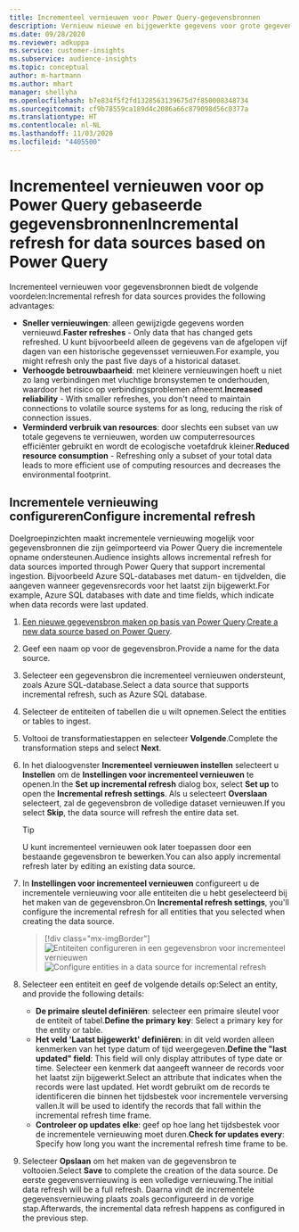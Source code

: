 ```yaml
---
title: Incrementeel vernieuwen voor Power Query-gegevensbronnen
description: Vernieuw nieuwe en bijgewerkte gegevens voor grote gegevensbronnen op basis van Power Query.
ms.date: 09/28/2020
ms.reviewer: adkuppa
ms.service: customer-insights
ms.subservice: audience-insights
ms.topic: conceptual
author: m-hartmann
ms.author: mhart
manager: shellyha
ms.openlocfilehash: b7e834f5f2fd1328563139675d7f850008348734
ms.sourcegitcommit: cf9b78559ca189d4c2086a66c879098d56c0377a
ms.translationtype: HT
ms.contentlocale: nl-NL
ms.lasthandoff: 11/03/2020
ms.locfileid: "4405500"
---
```

# <a name="incremental-refresh-for-data-sources-based-on-power-query"></a><span data-ttu-id="ce7a2-103">Incrementeel vernieuwen voor op Power Query gebaseerde gegevensbronnen</span><span class="sxs-lookup"><span data-stu-id="ce7a2-103">Incremental refresh for data sources based on Power Query</span></span>

<span data-ttu-id="ce7a2-104">Incrementeel vernieuwen voor gegevensbronnen biedt de volgende voordelen:</span><span class="sxs-lookup"><span data-stu-id="ce7a2-104">Incremental refresh for data sources provides the following advantages:</span></span>

- <span data-ttu-id="ce7a2-105">**Sneller vernieuwingen**: alleen gewijzigde gegevens worden vernieuwd.</span><span class="sxs-lookup"><span data-stu-id="ce7a2-105">**Faster refreshes** - Only data that has changed gets refreshed.</span></span> <span data-ttu-id="ce7a2-106">U kunt bijvoorbeeld alleen de gegevens van de afgelopen vijf dagen van een historische gegevensset vernieuwen.</span><span class="sxs-lookup"><span data-stu-id="ce7a2-106">For example, you might refresh only the past five days of a historical dataset.</span></span>
- <span data-ttu-id="ce7a2-107">**Verhoogde betrouwbaarheid**: met kleinere vernieuwingen hoeft u niet zo lang verbindingen met vluchtige bronsystemen te onderhouden, waardoor het risico op verbindingsproblemen afneemt.</span><span class="sxs-lookup"><span data-stu-id="ce7a2-107">**Increased reliability** - With smaller refreshes, you don't need to maintain connections to volatile source systems for as long, reducing the risk of connection issues.</span></span>
- <span data-ttu-id="ce7a2-108">**Verminderd verbruik van resources**: door slechts een subset van uw totale gegevens te vernieuwen, worden uw computerresources efficiënter gebruikt en wordt de ecologische voetafdruk kleiner.</span><span class="sxs-lookup"><span data-stu-id="ce7a2-108">**Reduced resource consumption** - Refreshing only a subset of your total data leads to more efficient use of computing resources and decreases the environmental footprint.</span></span>

## <a name="configure-incremental-refresh"></a><span data-ttu-id="ce7a2-109">Incrementele vernieuwing configureren</span><span class="sxs-lookup"><span data-stu-id="ce7a2-109">Configure incremental refresh</span></span>

<span data-ttu-id="ce7a2-110">Doelgroepinzichten maakt incrementele vernieuwing mogelijk voor gegevensbronnen die zijn geïmporteerd via Power Query die incrementele opname ondersteunen.</span><span class="sxs-lookup"><span data-stu-id="ce7a2-110">Audience insights allows incremental refresh for data sources imported through Power Query that support incremental ingestion.</span></span> <span data-ttu-id="ce7a2-111">Bijvoorbeeld Azure SQL-databases met datum- en tijdvelden, die aangeven wanneer gegevensrecords voor het laatst zijn bijgewerkt.</span><span class="sxs-lookup"><span data-stu-id="ce7a2-111">For example, Azure SQL databases with date and time fields, which indicate when data records were last updated.</span></span>

1. <span data-ttu-id="ce7a2-112">[Een nieuwe gegevensbron maken op basis van Power Query](connect-power-query.md).</span><span class="sxs-lookup"><span data-stu-id="ce7a2-112">[Create a new data source based on Power Query](connect-power-query.md).</span></span>

1. <span data-ttu-id="ce7a2-113">Geef een naam op voor de gegevensbron.</span><span class="sxs-lookup"><span data-stu-id="ce7a2-113">Provide a name for the data source.</span></span>

1. <span data-ttu-id="ce7a2-114">Selecteer een gegevensbron die incrementeel vernieuwen ondersteunt, zoals Azure SQL-database.</span><span class="sxs-lookup"><span data-stu-id="ce7a2-114">Select a data source that supports incremental refresh, such as Azure SQL database.</span></span>

1. <span data-ttu-id="ce7a2-115">Selecteer de entiteiten of tabellen die u wilt opnemen.</span><span class="sxs-lookup"><span data-stu-id="ce7a2-115">Select the entities or tables to ingest.</span></span>

1. <span data-ttu-id="ce7a2-116">Voltooi de transformatiestappen en selecteer **Volgende**.</span><span class="sxs-lookup"><span data-stu-id="ce7a2-116">Complete the transformation steps and select **Next**.</span></span>

1. <span data-ttu-id="ce7a2-117">In het dialoogvenster **Incrementeel vernieuwen instellen** selecteert u **Instellen** om de **Instellingen voor incrementeel vernieuwen** te openen.</span><span class="sxs-lookup"><span data-stu-id="ce7a2-117">In the **Set up incremental refresh** dialog box, select **Set up** to open the **Incremental refresh settings**.</span></span> <span data-ttu-id="ce7a2-118">Als u selecteert **Overslaan** selecteert, zal de gegevensbron de volledige dataset vernieuwen.</span><span class="sxs-lookup"><span data-stu-id="ce7a2-118">If you select **Skip**, the data source will refresh the entire data set.</span></span>
   > [!TIP]
   > <span data-ttu-id="ce7a2-119">U kunt incrementeel vernieuwen ook later toepassen door een bestaande gegevensbron te bewerken.</span><span class="sxs-lookup"><span data-stu-id="ce7a2-119">You can also apply incremental refresh later by editing an existing data source.</span></span>

1. <span data-ttu-id="ce7a2-120">In **Instellingen voor incrementeel vernieuwen** configureert u de incrementele vernieuwing voor alle entiteiten die u hebt geselecteerd bij het maken van de gegevensbron.</span><span class="sxs-lookup"><span data-stu-id="ce7a2-120">On **Incremental refresh settings**, you'll configure the incremental refresh for all entities that you selected when creating the data source.</span></span>

   > [!div class="mx-imgBorder"]
   > <span data-ttu-id="ce7a2-121">![Entiteiten configureren in een gegevensbron voor incrementeel vernieuwen](media/incremental-refresh-settings.png "Entiteiten configureren in een gegevensbron voor incrementeel vernieuwen")</span><span class="sxs-lookup"><span data-stu-id="ce7a2-121">![Configure entities in a data source for incremental refresh](media/incremental-refresh-settings.png "Configure entities in a data source for incremental refresh")</span></span>

1. <span data-ttu-id="ce7a2-122">Selecteer een entiteit en geef de volgende details op:</span><span class="sxs-lookup"><span data-stu-id="ce7a2-122">Select an entity, and provide the following details:</span></span>

   - <span data-ttu-id="ce7a2-123">**De primaire sleutel definiëren**: selecteer een primaire sleutel voor de entiteit of tabel.</span><span class="sxs-lookup"><span data-stu-id="ce7a2-123">**Define the primary key**: Select a primary key for the entity or table.</span></span>
   - <span data-ttu-id="ce7a2-124">**Het veld 'Laatst bijgewerkt' definiëren**: in dit veld worden alleen kenmerken van het type datum of tijd weergegeven.</span><span class="sxs-lookup"><span data-stu-id="ce7a2-124">**Define the "last updated" field**: This field will only display attributes of type date or time.</span></span> <span data-ttu-id="ce7a2-125">Selecteer een kenmerk dat aangeeft wanneer de records voor het laatst zijn bijgewerkt.</span><span class="sxs-lookup"><span data-stu-id="ce7a2-125">Select an attribute that indicates when the records were last updated.</span></span> <span data-ttu-id="ce7a2-126">Het wordt gebruikt om de records te identificeren die binnen het tijdsbestek voor incrementele verversing vallen.</span><span class="sxs-lookup"><span data-stu-id="ce7a2-126">It will be used to identify the records that fall within the incremental refresh time frame.</span></span>
   - <span data-ttu-id="ce7a2-127">**Controleer op updates elke**: geef op hoe lang het tijdsbestek voor de incrementele vernieuwing moet duren.</span><span class="sxs-lookup"><span data-stu-id="ce7a2-127">**Check for updates every**: Specify how long you want the incremental refresh time frame to be.</span></span>

1. <span data-ttu-id="ce7a2-128">Selecteer **Opslaan** om het maken van de gegevensbron te voltooien.</span><span class="sxs-lookup"><span data-stu-id="ce7a2-128">Select **Save** to complete the creation of the data source.</span></span> <span data-ttu-id="ce7a2-129">De eerste gegevensvernieuwing is een volledige vernieuwing.</span><span class="sxs-lookup"><span data-stu-id="ce7a2-129">The initial data refresh will be a full refresh.</span></span> <span data-ttu-id="ce7a2-130">Daarna vindt de incrementele gegevensvernieuwing plaats zoals geconfigureerd in de vorige stap.</span><span class="sxs-lookup"><span data-stu-id="ce7a2-130">Afterwards, the incremental data refresh happens as configured in the previous step.</span></span>
